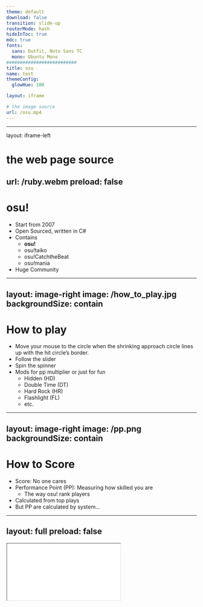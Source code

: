 ```yaml
---
theme: default
download: false
transition: slide-up
routerMode: hash
hideInToc: true
mdc: true
fonts:
  sans: Outfit, Noto Sans TC
  mono: Ubuntu Mono
##########################
title: osu
name: test
themeConfig:
  glowHue: 100

layout: iframe

# the image source
url: /osu.mp4
---
```


<!--
The last comment block of each slide will be treated as slide notes. It will be visible and editable in Presenter Mode along with the slide. [Read more in the docs](https://sli.dev/guide/syntax.html#notes)
-->

---
layout: iframe-left
# the web page source
url: /ruby.webm
preload: false
---

# osu!

- Start from 2007
- Open Sourced, written in C#
- Contains 
  - **osu!**
  - osu!taiko
  - osu!CatchtheBeat
  - osu!mania
- Huge Community


---
layout: image-right
image: /how_to_play.jpg
backgroundSize: contain 
---

# How to play
- Move your mouse to the circle when the shrinking approach circle lines up with the hit circle’s border.
- Follow the slider
- Spin the spinner
- Mods for pp multiplier or just for fun
  - Hidden (HD)
  - Double Time (DT)
  - Hard Rock (HR)
  - Flashlight (FL)
  - etc.

---
layout: image-right
image: /pp.png
backgroundSize: contain 
---

# How to Score

- Score: No one cares
- Performance Point (PP): Measuring how skilled you are
  - The way osu! rank players
- Calculated from top plays
- But PP are calculated by system...

---
layout: full
preload: false
---

<div grid grid-cols-2 class="h-2/3">

<div>
<iframe src="/bad_pp.mp4" class="w-full h-full" />
<p v-click="1" text-4xl>197PP, 1:30, Harder</p>
</div>

<div>
<iframe src="/good_pp.mp4" class="w-full h-full" />
<p v-click="1" text-4xl>189PP, 1:00, Easy</p>
</div>

</div>

---
layout: iframe
url: /100acc.mp4
preload: false
---